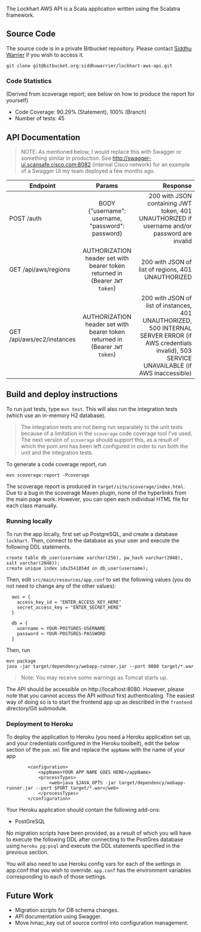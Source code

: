 The Lockhart AWS API is a Scala application written using the Scalatra framework.

## Source Code

The source code is in a private Bitbucket repository. Please contact [Siddhu Warrier](mailto:siddhu@siddhuw.info) if you
wish to access it.

    git clone git@bitbucket.org:siddhuwarrier/lockhart-aws-api.git
    
### Code Statistics

(Derived from scoverage report; see below on how to produce the report for yourself)
* Code Coverage: 90.29% (Statement), 100% (Branch)
* Number of tests: 45

## API Documentation

> NOTE: As mentioned below, I would replace this with Swagger or something similar in production. See http://swagger-ui.scansafe.cisco.com:8082 
(internal Cisco network) for an example of a Swagger UI my team deployed a few months ago.

| Endpoint        | Params | Response  |
| ------------- |:-------------:| -----:|
| POST /auth      | BODY {"username": username, "password": password} | 200 with JSON containing JWT token, 401 UNAUTHORIZED if username and/or password are invalid |
| GET /api/aws/regions      | AUTHORIZATION header set with bearer token returned in  (Bearer `JWT token`)      |   200 with JSON of list of regions, 401 UNAUTHORIZED  |
| GET /api/aws/ec2/instances | AUTHORIZATION header set with bearer token returned in  (Bearer `JWT token`)     |    200 with JSON of list of instances, 401 UNAUTHORIZED, 500 INTERNAL SERVER ERROR (if AWS credentials invalid), 503 SERVICE UNAVAILABLE (if AWS inaccessible) |


## Build and deploy instructions

To run just tests, type `mvn test`. This will also run the integration tests (which use an in-memory H2 database).

> The integration tests are not being run separately to the unit tests because of a limitation in the `scoverage` code
coverage tool I've used. The next version of `scoverage` should support this, as a result of which the pom.xml has been
left configured in order to run both the unit and the integration tests.

To generate a code coverage report, run
 
    mvn scoverage:report -Pcoverage
    
The scoverage report is produced in `target/site/scoverage/index.html`. Due to a bug in the scoverage Maven plugin, none of 
the hyperlinks from the main page work. However, you can open each individual HTML file for each class manually.
    
### Running locally

To run the app locally, first set up PostgreSQL, and create a database `lockhart`. Then, connect to the database as your user
and execute the following DDL statements.

    create table db_user(username varchar(256), pw_hash varchar(2048), salt varchar(2048));
    create unique index idx2541054d on db_user(username);
    
Then, edit `src/main/resources/app.conf` to set the following values (you do not need to change any of the other values):
  
      aws = {
        access_key_id = "ENTER_ACCESS_KEY_HERE"
        secret_access_key = "ENTER_SECRET_HERE"
      }
      
      db = {
        username = YOUR-POSTGRES-USERNAME
        password = YOUR-POSTGRES-PASSWORD
      }
  
Then, run

    mvn package
    java -jar target/dependency/webapp-runner.jar --port 8080 target/*.war
    
> Note: You may receive some warnings as Tomcat starts up.

The API should be accessible on http://localhost:8080. However, please note that you cannot access the API without first authenticating.
The easiest way of doing so is to start the frontend app up as described in the `frontend` directory/Git submodule. 
    
### Deployment to Heroku

To deploy the application to Heroku (you need a Heroku application set up, and your credentials configured in the Heroku
toolbelt), edit the below section of the `pom.xml` file and replace the `appName` with the name of your app 

            <configuration>
                <appName>YOUR APP NAME GOES HERE</appName>
                <processTypes>
                    <web>java $JAVA_OPTS -jar target/dependency/webapp-runner.jar --port $PORT target/*.war</web>
                </processTypes>
            </configuration>
            
Your Heroku application should contain the following add-ons:
* PostGreSQL

No migration scripts have been provided, as a result of which you will have to execute the following DDL after connecting
to the PostGres database using `heroku pg:psql` and execute the DDL statements specified in the previous section.

You will also need to use Heroku config vars for each of the settings in app.conf that you wish to override. `app.conf` has
the environment variables corresponding to each of those settings.
    
## Future Work

* Migration scripts for DB schema changes.
* API documentation using Swagger.
* Move hmac_key out of source control into configuration management.